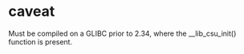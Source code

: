 # caveat

Must be compiled on a GLIBC prior to 2.34, where the __lib_csu_init() function is present.

